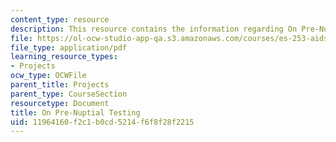 ```yaml
---
content_type: resource
description: This resource contains the information regarding On Pre-Nuptial Testing.
file: https://ol-ocw-studio-app-qa.s3.amazonaws.com/courses/es-253-aids-and-poverty-in-africa-spring-2005/11964160f2c1b0cd5214f6f8f28f2215_MITES_253S05_priyadesai.pdf
file_type: application/pdf
learning_resource_types:
- Projects
ocw_type: OCWFile
parent_title: Projects
parent_type: CourseSection
resourcetype: Document
title: On Pre-Nuptial Testing
uid: 11964160-f2c1-b0cd-5214-f6f8f28f2215
---
```

